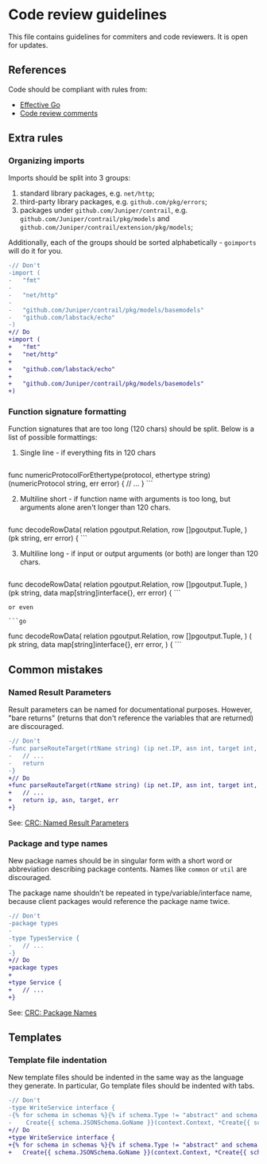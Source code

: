 # Code review guidelines

This file contains guidelines for commiters and code reviewers.
It is open for updates.

## References

Code should be compliant with rules from:
- [Effective Go](https://golang.org/doc/effective_go.html)
- [Code review comments](https://github.com/golang/go/wiki/CodeReviewComments)

## Extra rules

### Organizing imports

Imports should be split into 3 groups:
1.  standard library packages, e.g. `net/http`;
2.  third-party library packages, e.g. `github.com/pkg/errors`;
3.  packages under `github.com/Juniper/contrail`,
    e.g. `github.com/Juniper/contrail/pkg/models`
    and `github.com/Juniper/contrail/extension/pkg/models`;

Additionally, each of the groups should be sorted alphabetically -
`goimports` will do it for you.

```diff
-// Don't
-import (
-	"fmt"
-
-	"net/http"
-
-	"github.com/Juniper/contrail/pkg/models/basemodels"
-	"github.com/labstack/echo"
-)
+// Do
+import (
+	"fmt"
+	"net/http"
+
+	"github.com/labstack/echo"
+
+	"github.com/Juniper/contrail/pkg/models/basemodels"
+)
```

### Function signature formatting

Function signatures that are too long (120 chars) should be split.
Below is a list of possible formattings:
1.  Single line - if everything fits in 120 chars

    ```go
func numericProtocolForEthertype(protocol, ethertype string) (numericProtocol string, err error) {
	// ...
}
    ```

2.  Multiline short - if function name with arguments is too long, but arguments
    alone aren't longer than 120 chars.

    ```go
func decodeRowData(
	relation pgoutput.Relation, row []pgoutput.Tuple,
) (pk string, err error) {
    ```

3. Multiline long - if input or output arguments (or both) are longer than 120 chars.

    ```go
func decodeRowData(
	relation pgoutput.Relation,
	row []pgoutput.Tuple,
) (pk string, data map[string]interface{}, err error) {
    ```

    or even

    ```go
func decodeRowData(
	relation pgoutput.Relation,
	row []pgoutput.Tuple,
) (
	pk string,
	data map[string]interface{},
	err error,
) {
    ```

## Common mistakes

### Named Result Parameters

Result parameters can be named for documentational purposes.
However, "bare returns" (returns that don't reference the variables
that are returned) are discouraged.

```diff
-// Don't
-func parseRouteTarget(rtName string) (ip net.IP, asn int, target int, err error) {
-	// ...
-	return
-}
+// Do
+func parseRouteTarget(rtName string) (ip net.IP, asn int, target int, err error) {
+	// ...
+	return ip, asn, target, err
+}
```

See: [CRC: Named Result Parameters](https://github.com/golang/go/wiki/CodeReviewComments#named-result-parameters)

### Package and type names

New package names should be in singular form with a short word or abbreviation
describing package contents. Names like `common` or `util` are discouraged.

The package name shouldn't be repeated in type/variable/interface name,
because client packages would reference the package name twice.

```diff
-// Don't
-package types
-
-type TypesService {
-	// ...
-}
+// Do
+package types
+
+type Service {
+	// ...
+}
```

See: [CRC: Package Names](https://github.com/golang/go/wiki/CodeReviewComments#package-names)

## Templates

### Template file indentation

New template files should be indented in the same way
as the language they generate.
In particular, Go template files should be indented with tabs.

```diff
-// Don't
-type WriteService interface {
-{% for schema in schemas %}{% if schema.Type != "abstract" and schema.ID %}
-    Create{{ schema.JSONSchema.GoName }}(context.Context, *Create{{ schema.JSONSchema.GoName }}Request) (*Create{{ schema.JSONSchema.GoName }}Response, error)
+// Do
+type WriteService interface {
+{% for schema in schemas %}{% if schema.Type != "abstract" and schema.ID %}
+	Create{{ schema.JSONSchema.GoName }}(context.Context, *Create{{ schema.JSONSchema.GoName }}Request) (*Create{{ schema.JSONSchema.GoName }}Response, error)
```

